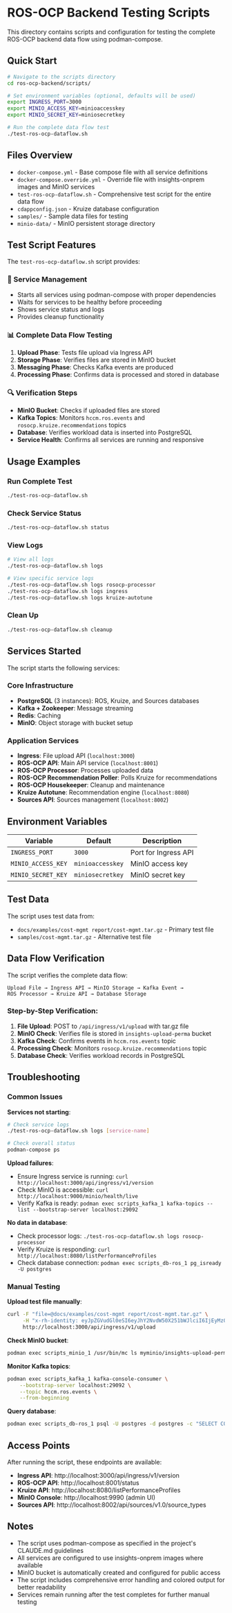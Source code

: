 # ROS-OCP Backend Testing Scripts

This directory contains scripts and configuration for testing the complete ROS-OCP backend data flow using podman-compose.

## Quick Start

```bash
# Navigate to the scripts directory
cd ros-ocp-backend/scripts/

# Set environment variables (optional, defaults will be used)
export INGRESS_PORT=3000
export MINIO_ACCESS_KEY=minioaccesskey
export MINIO_SECRET_KEY=miniosecretkey

# Run the complete data flow test
./test-ros-ocp-dataflow.sh
```

## Files Overview

- `docker-compose.yml` - Base compose file with all service definitions
- `docker-compose.override.yml` - Override file with insights-onprem images and MinIO services
- `test-ros-ocp-dataflow.sh` - Comprehensive test script for the entire data flow
- `cdappconfig.json` - Kruize database configuration
- `samples/` - Sample data files for testing
- `minio-data/` - MinIO persistent storage directory

## Test Script Features

The `test-ros-ocp-dataflow.sh` script provides:

### 🚀 Service Management
- Starts all services using podman-compose with proper dependencies
- Waits for services to be healthy before proceeding
- Shows service status and logs
- Provides cleanup functionality

### 📊 Complete Data Flow Testing
1. **Upload Phase**: Tests file upload via Ingress API
2. **Storage Phase**: Verifies files are stored in MinIO bucket
3. **Messaging Phase**: Checks Kafka events are produced
4. **Processing Phase**: Confirms data is processed and stored in database

### 🔍 Verification Steps
- **MinIO Bucket**: Checks if uploaded files are stored
- **Kafka Topics**: Monitors `hccm.ros.events` and `rosocp.kruize.recommendations` topics
- **Database**: Verifies workload data is inserted into PostgreSQL
- **Service Health**: Confirms all services are running and responsive

## Usage Examples

### Run Complete Test
```bash
./test-ros-ocp-dataflow.sh
```

### Check Service Status
```bash
./test-ros-ocp-dataflow.sh status
```

### View Logs
```bash
# View all logs
./test-ros-ocp-dataflow.sh logs

# View specific service logs
./test-ros-ocp-dataflow.sh logs rosocp-processor
./test-ros-ocp-dataflow.sh logs ingress
./test-ros-ocp-dataflow.sh logs kruize-autotune
```

### Clean Up
```bash
./test-ros-ocp-dataflow.sh cleanup
```

## Services Started

The script starts the following services:

### Core Infrastructure
- **PostgreSQL** (3 instances): ROS, Kruize, and Sources databases
- **Kafka + Zookeeper**: Message streaming
- **Redis**: Caching
- **MinIO**: Object storage with bucket setup

### Application Services
- **Ingress**: File upload API (`localhost:3000`)
- **ROS-OCP API**: Main API service (`localhost:8001`)
- **ROS-OCP Processor**: Processes uploaded data
- **ROS-OCP Recommendation Poller**: Polls Kruize for recommendations
- **ROS-OCP Housekeeper**: Cleanup and maintenance
- **Kruize Autotune**: Recommendation engine (`localhost:8080`)
- **Sources API**: Sources management (`localhost:8002`)

## Environment Variables

| Variable | Default | Description |
|----------|---------|-------------|
| `INGRESS_PORT` | `3000` | Port for Ingress API |
| `MINIO_ACCESS_KEY` | `minioaccesskey` | MinIO access key |
| `MINIO_SECRET_KEY` | `miniosecretkey` | MinIO secret key |

## Test Data

The script uses test data from:
- `docs/examples/cost-mgmt report/cost-mgmt.tar.gz` - Primary test file
- `samples/cost-mgmt.tar.gz` - Alternative test file

## Data Flow Verification

The script verifies the complete data flow:

```
Upload File → Ingress API → MinIO Storage → Kafka Event →
ROS Processor → Kruize API → Database Storage
```

### Step-by-Step Verification:

1. **File Upload**: POST to `/api/ingress/v1/upload` with tar.gz file
2. **MinIO Check**: Verifies file is stored in `insights-upload-perma` bucket
3. **Kafka Check**: Confirms events in `hccm.ros.events` topic
4. **Processing Check**: Monitors `rosocp.kruize.recommendations` topic
5. **Database Check**: Verifies workload records in PostgreSQL

## Troubleshooting

### Common Issues

**Services not starting**:
```bash
# Check service logs
./test-ros-ocp-dataflow.sh logs [service-name]

# Check overall status
podman-compose ps
```

**Upload failures**:
- Ensure Ingress service is running: `curl http://localhost:3000/api/ingress/v1/version`
- Check MinIO is accessible: `curl http://localhost:9000/minio/health/live`
- Verify Kafka is ready: `podman exec scripts_kafka_1 kafka-topics --list --bootstrap-server localhost:29092`

**No data in database**:
- Check processor logs: `./test-ros-ocp-dataflow.sh logs rosocp-processor`
- Verify Kruize is responding: `curl http://localhost:8080/listPerformanceProfiles`
- Check database connection: `podman exec scripts_db-ros_1 pg_isready -U postgres`

### Manual Testing

**Upload test file manually**:
```bash
curl -F "file=@docs/examples/cost-mgmt report/cost-mgmt.tar.gz" \
     -H "x-rh-identity: eyJpZGVudGl0eSI6eyJhY2NvdW50X251bWJlciI6IjEyMzQ1IiwiaW50ZXJuYWwiOnsib3JnX2lkIjoiMTIzNDUifX19" \
     http://localhost:3000/api/ingress/v1/upload
```

**Check MinIO bucket**:
```bash
podman exec scripts_minio_1 /usr/bin/mc ls myminio/insights-upload-perma/
```

**Monitor Kafka topics**:
```bash
podman exec scripts_kafka_1 kafka-console-consumer \
    --bootstrap-server localhost:29092 \
    --topic hccm.ros.events \
    --from-beginning
```

**Query database**:
```bash
podman exec scripts_db-ros_1 psql -U postgres -d postgres -c "SELECT COUNT(*) FROM workloads;"
```

## Access Points

After running the script, these endpoints are available:

- **Ingress API**: http://localhost:3000/api/ingress/v1/version
- **ROS-OCP API**: http://localhost:8001/status
- **Kruize API**: http://localhost:8080/listPerformanceProfiles
- **MinIO Console**: http://localhost:9990 (admin UI)
- **Sources API**: http://localhost:8002/api/sources/v1.0/source_types

## Notes

- The script uses podman-compose as specified in the project's CLAUDE.md guidelines
- All services are configured to use insights-onprem images where available
- MinIO bucket is automatically created and configured for public access
- The script includes comprehensive error handling and colored output for better readability
- Services remain running after the test completes for further manual testing